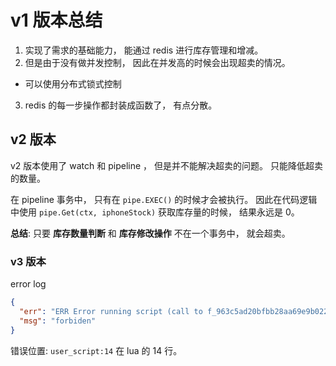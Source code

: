 # v1 版本总结

1. 实现了需求的基础能力， 能通过 redis 进行库存管理和增减。 
2. 但是由于没有做并发控制， 因此在并发高的时候会出现超卖的情况。
  + 可以使用分布式锁式控制

3. redis 的每一步操作都封装成函数了， 有点分散。



## v2 版本

v2 版本使用了 watch 和 pipeline ， 但是并不能解决超卖的问题。 只能降低超卖的数量。

在 pipeline 事务中， 只有在 `pipe.EXEC()` 的时候才会被执行。
因此在代码逻辑中使用 `pipe.Get(ctx, iphoneStock)` 获取库存量的时候， 结果永远是 0。 

**总结**:  只要 **库存数量判断** 和 **库存修改操作** 不在一个事务中， 就会超卖。


### v3 版本

error log

```json
{
  "err": "ERR Error running script (call to f_963c5ad20bfbb28aa69e9b0222df3c80413f3ac8): @enable_strict_lua:15: user_script:14: Script attempted to access nonexistent global variable 'toboolean'",
  "msg": "forbiden"
}
```

错误位置: `user_script:14` 在 lua 的 14 行。
